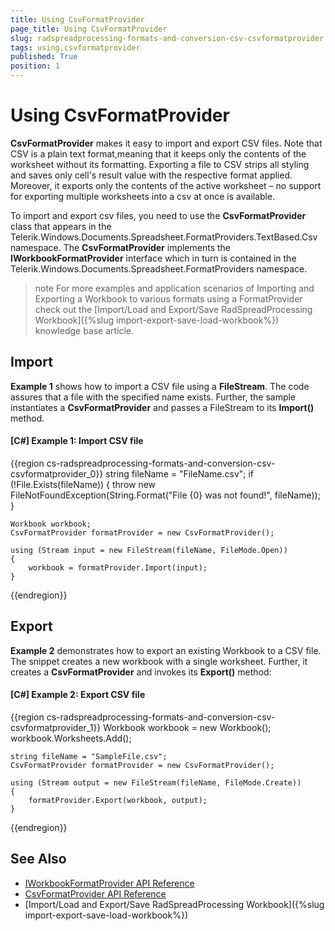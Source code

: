 ```yaml
---
title: Using CsvFormatProvider
page_title: Using CsvFormatProvider
slug: radspreadprocessing-formats-and-conversion-csv-csvformatprovider
tags: using,csvformatprovider
published: True
position: 1
---
```


# Using CsvFormatProvider



__CsvFormatProvider__ makes it easy to import and export CSV files. Note that CSV is a plain text format,meaning that it keeps only the contents of the worksheet without its formatting. Exporting a file to CSV strips all styling and saves only cell's result value with the respective format applied. Moreover, it exports only the contents of the active worksheet – no support for exporting multiple worksheets into a csv at once is available.
      

To import and export csv files, you need to use the __CsvFormatProvider__ class that appears in the Telerik.Windows.Documents.Spreadsheet.FormatProviders.TextBased.Csv namespace. The __CsvFormatProvider__ implements the __IWorkbookFormatProvider__ interface which in turn is contained in the Telerik.Windows.Documents.Spreadsheet.FormatProviders namespace.

>note For more examples and application scenarios of Importing and Exporting a Workbook to various formats using a FormatProvider check out the [Import/Load and Export/Save RadSpreadProcessing Workbook]({%slug import-export-save-load-workbook%}) knowledge base article.
      

## Import

__Example 1__ shows how to import a CSV file using a __FileStream__. The code assures that a file with the specified name exists. Further, the sample instantiates a __CsvFormatProvider__ and passes a FileStream to its __Import()__ method.
        

#### __[C#] Example 1: Import CSV file__

{{region cs-radspreadprocessing-formats-and-conversion-csv-csvformatprovider_0}}
	string fileName = "FileName.csv";
	if (!File.Exists(fileName))
	{
	    throw new FileNotFoundException(String.Format("File {0} was not found!", fileName));
	}
	
	Workbook workbook;
	CsvFormatProvider formatProvider = new CsvFormatProvider();
	
	using (Stream input = new FileStream(fileName, FileMode.Open))
	{
	    workbook = formatProvider.Import(input);
	}
{{endregion}}



## Export

__Example 2__ demonstrates how to export an existing Workbook to a CSV file. The snippet creates a new workbook with a single worksheet. Further, it creates a __CsvFormatProvider__ and invokes its __Export()__ method:
        

#### __[C#] Example 2: Export CSV file__

{{region cs-radspreadprocessing-formats-and-conversion-csv-csvformatprovider_1}}
	Workbook workbook = new Workbook();
	workbook.Worksheets.Add();
	
	string fileName = "SampleFile.csv";
	CsvFormatProvider formatProvider = new CsvFormatProvider();
	
	using (Stream output = new FileStream(fileName, FileMode.Create))
	{
	    formatProvider.Export(workbook, output);
	}
{{endregion}}


## See Also

* [IWorkbookFormatProvider API Reference](https://docs.telerik.com/devtools/document-processing/api/Telerik.Windows.Documents.Spreadsheet.FormatProviders.IWorkbookFormatProvider.html)
* [CsvFormatProvider API Reference](https://docs.telerik.com/devtools/document-processing/api/Telerik.Windows.Documents.Spreadsheet.FormatProviders.TextBased.Csv.CsvFormatProvider.html)
* [Import/Load and Export/Save RadSpreadProcessing Workbook]({%slug import-export-save-load-workbook%})
